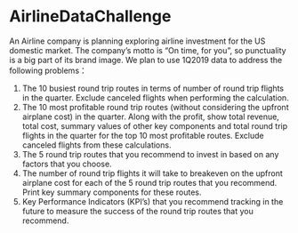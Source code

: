 # AirlineDataChallenge
An Airline company is planning exploring airline investment for the US domestic market. The company’s motto is “On time, for you”, so
punctuality is a big part of its brand image. We plan to use 1Q2019 data to address the following problems：
1. The 10 busiest round trip routes in terms of number of round trip flights in the quarter.
Exclude canceled flights when performing the calculation.
2. The 10 most profitable round trip routes (without considering the upfront airplane cost) in
the quarter. Along with the profit, show total revenue, total cost, summary values of
other key components and total round trip flights in the quarter for the top 10 most
profitable routes. Exclude canceled flights from these calculations.
3. The 5 round trip routes that you recommend to invest in based on any factors that you
choose.
4. The number of round trip flights it will take to breakeven on the upfront airplane cost for
each of the 5 round trip routes that you recommend. Print key summary components for
these routes.
5. Key Performance Indicators (KPI’s) that you recommend tracking in the future to
measure the success of the round trip routes that you recommend.

